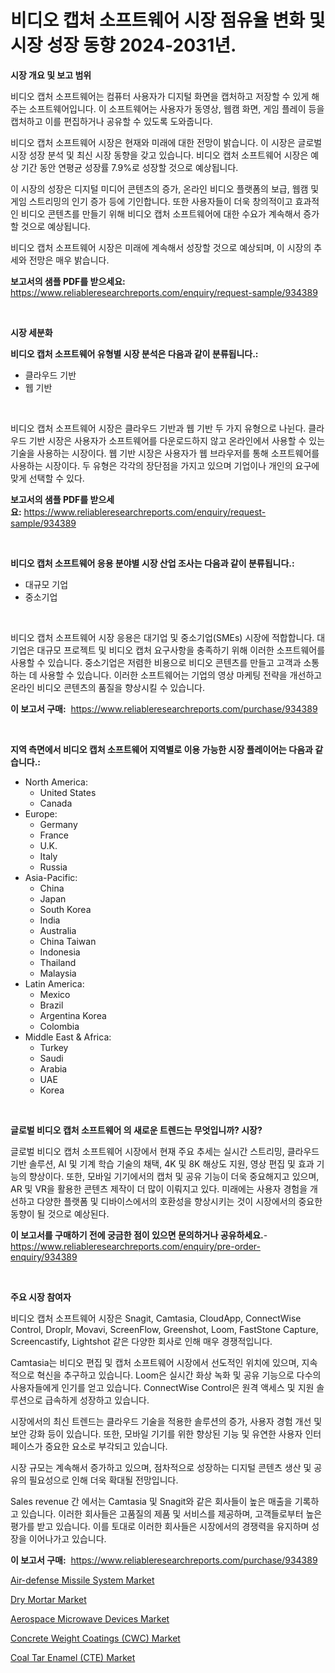 <p><h1>비디오 캡처 소프트웨어 시장 점유율 변화 및 시장 성장 동향 2024-2031년.</h1></p><p><strong>시장 개요 및 보고 범위</strong></p>
<p><p>비디오 캡처 소프트웨어는 컴퓨터 사용자가 디지털 화면을 캡처하고 저장할 수 있게 해주는 소프트웨어입니다. 이 소프트웨어는 사용자가 동영상, 웹캠 화면, 게임 플레이 등을 캡처하고 이를 편집하거나 공유할 수 있도록 도와줍니다.</p><p>비디오 캡처 소프트웨어 시장은 현재와 미래에 대한 전망이 밝습니다. 이 시장은 글로벌 시장 성장 분석 및 최신 시장 동향을 갖고 있습니다. 비디오 캡처 소프트웨어 시장은 예상 기간 동안 연평균 성장률 7.9%로 성장할 것으로 예상됩니다.</p><p>이 시장의 성장은 디지털 미디어 콘텐츠의 증가, 온라인 비디오 플랫폼의 보급, 웹캠 및 게임 스트리밍의 인기 증가 등에 기인합니다. 또한 사용자들이 더욱 창의적이고 효과적인 비디오 콘텐츠를 만들기 위해 비디오 캡처 소프트웨어에 대한 수요가 계속해서 증가할 것으로 예상됩니다.</p><p>비디오 캡처 소프트웨어 시장은 미래에 계속해서 성장할 것으로 예상되며, 이 시장의 추세와 전망은 매우 밝습니다.</p></p>
<p><strong>보고서의 샘플 PDF를 받으세요:</strong> <a href="https://www.reliableresearchreports.com/enquiry/request-sample/934389">https://www.reliableresearchreports.com/enquiry/request-sample/934389</a></p>
<p>&nbsp;</p>
<p><strong>시장 세분화</strong></p>
<p><strong>비디오 캡처 소프트웨어 유형별 시장 분석은 다음과 같이 분류됩니다.:</strong></p>
<p><ul><li>클라우드 기반</li><li>웹 기반</li></ul></p>
<p>&nbsp;</p>
<p><p>비디오 캡처 소프트웨어 시장은 클라우드 기반과 웹 기반 두 가지 유형으로 나뉜다. 클라우드 기반 시장은 사용자가 소프트웨어를 다운로드하지 않고 온라인에서 사용할 수 있는 기술을 사용하는 시장이다. 웹 기반 시장은 사용자가 웹 브라우저를 통해 소프트웨어를 사용하는 시장이다. 두 유형은 각각의 장단점을 가지고 있으며 기업이나 개인의 요구에 맞게 선택할 수 있다.</p></p>
<p><strong>보고서의 샘플 PDF를 받으세요:</strong>&nbsp;<a href="https://www.reliableresearchreports.com/enquiry/request-sample/934389">https://www.reliableresearchreports.com/enquiry/request-sample/934389</a></p>
<p>&nbsp;</p>
<p><strong> 비디오 캡처 소프트웨어 응용 분야별 시장 산업 조사는 다음과 같이 분류됩니다.:</strong></p>
<p><ul><li>대규모 기업</li><li>중소기업</li></ul></p>
<p>&nbsp;</p>
<p><p>비디오 캡처 소프트웨어 시장 응용은 대기업 및 중소기업(SMEs) 시장에 적합합니다. 대기업은 대규모 프로젝트 및 비디오 캡처 요구사항을 충족하기 위해 이러한 소프트웨어를 사용할 수 있습니다. 중소기업은 저렴한 비용으로 비디오 콘텐츠를 만들고 고객과 소통하는 데 사용할 수 있습니다. 이러한 소프트웨어는 기업의 영상 마케팅 전략을 개선하고 온라인 비디오 콘텐츠의 품질을 향상시킬 수 있습니다.</p></p>
<p><strong>이 보고서 구매:</strong>&nbsp; <a href="https://www.reliableresearchreports.com/purchase/934389">https://www.reliableresearchreports.com/purchase/934389</a></p>
<p>&nbsp;</p>
<p><strong>지역 측면에서 비디오 캡처 소프트웨어 지역별로 이용 가능한 시장 플레이어는 다음과 같습니다.:</strong></p>
<p><ul>
    <li>
        North America:
        <ul>
            <li>United States</li>
            <li>Canada</li>
        </ul>
    </li>
    <li>
        Europe:
        <ul>
            <li>Germany</li>
            <li>France</li>
            <li>U.K.</li>
            <li>Italy</li>
            <li>Russia</li>
        </ul>
    </li>
    <li>
        Asia-Pacific:
        <ul>
            <li>China</li>
            <li>Japan</li>
            <li>South Korea</li>
            <li>India</li>
            <li>Australia</li>
            <li>China Taiwan</li>
            <li>Indonesia</li>
            <li>Thailand</li>
            <li>Malaysia</li>
        </ul>
    </li>
    <li>
        Latin America:
        <ul>
            <li>Mexico</li>
            <li>Brazil</li>
            <li>Argentina Korea</li>
            <li>Colombia</li>
        </ul>
    </li>
    <li>
        Middle East & Africa:
        <ul>
            <li>Turkey</li>
            <li>Saudi</li>
            <li>Arabia</li>
            <li>UAE</li>
            <li>Korea</li>
        </ul>
    </li>
    </ul></p>
<p>&nbsp;</p>
<p><strong>글로벌 비디오 캡처 소프트웨어 의 새로운 트렌드는 무엇입니까? 시장?</strong></p>
<p><p>글로벌 비디오 캡처 소프트웨어 시장에서 현재 주요 추세는 실시간 스트리밍, 클라우드 기반 솔루션, AI 및 기계 학습 기술의 채택, 4K 및 8K 해상도 지원, 영상 편집 및 효과 기능의 향상이다. 또한, 모바일 기기에서의 캡처 및 공유 기능이 더욱 중요해지고 있으며, AR 및 VR을 활용한 콘텐츠 제작이 더 많이 이뤄지고 있다. 미래에는 사용자 경험을 개선하고 다양한 플랫폼 및 디바이스에서의 호환성을 향상시키는 것이 시장에서의 중요한 동향이 될 것으로 예상된다.</p></p>
<p><strong>이 보고서를 구매하기 전에 궁금한 점이 있으면 문의하거나 공유하세요.</strong>- <a href="https://www.reliableresearchreports.com/enquiry/pre-order-enquiry/934389">https://www.reliableresearchreports.com/enquiry/pre-order-enquiry/934389</a></p>
<p>&nbsp;</p>
<p><strong>주요 시장 참여자</strong></p>
<p><p>비디오 캡처 소프트웨어 시장은 Snagit, Camtasia, CloudApp, ConnectWise Control, Droplr, Movavi, ScreenFlow, Greenshot, Loom, FastStone Capture, Screencastify, Lightshot 같은 다양한 회사로 인해 매우 경쟁적입니다. </p><p>Camtasia는 비디오 편집 및 캡처 소프트웨어 시장에서 선도적인 위치에 있으며, 지속적으로 혁신을 추구하고 있습니다. Loom은 실시간 화상 녹화 및 공유 기능으로 다수의 사용자들에게 인기를 얻고 있습니다. ConnectWise Control은 원격 액세스 및 지원 솔루션으로 급속하게 성장하고 있습니다.</p><p>시장에서의 최신 트렌드는 클라우드 기술을 적용한 솔루션의 증가, 사용자 경험 개선 및 보안 강화 등이 있습니다. 또한, 모바일 기기를 위한 향상된 기능 및 유연한 사용자 인터페이스가 중요한 요소로 부각되고 있습니다.</p><p>시장 규모는 계속해서 증가하고 있으며, 점차적으로 성장하는 디지털 콘텐츠 생산 및 공유의 필요성으로 인해 더욱 확대될 전망입니다.</p><p>Sales revenue 간 에서는 Camtasia 및 Snagit와 같은 회사들이 높은 매출을 기록하고 있습니다. 이러한 회사들은 고품질의 제품 및 서비스를 제공하며, 고객들로부터 높은 평가를 받고 있습니다. 이를 토대로 이러한 회사들은 시장에서의 경쟁력을 유지하며 성장을 이어나가고 있습니다.</p></p>
<p><strong>이 보고서 구매:</strong>&nbsp;&nbsp;<a href="https://www.reliableresearchreports.com/purchase/934389">https://www.reliableresearchreports.com/purchase/934389</a></p>
<p><p><a href="https://github.com/angelajermaine/Market-Research-Report-List-2/blob/main/air-defense-missile-system-market.md">Air-defense Missile System Market</a></p><p><a href="https://view.publitas.com/reportprime-1/dry-mortar-market-size-2024-2031-global-industrial-analysis-key-geographical-regions-market-share-top-key-players-product-types-and-forecast-research-report/">Dry Mortar Market</a></p><p><a href="https://github.com/beatblasta/Market-Research-Report-List-2/blob/main/aerospace-microwave-devices-market.md">Aerospace Microwave Devices Market</a></p><p><a href="https://valiant-lunge-8fe.notion.site/Concrete-Weight-Coatings-CWC-Market-Research-Report-The-Key-To-Successful-Business-Strategy-Forec-ca11bf21030345d8b14b81a5214d1bf4">Concrete Weight Coatings (CWC) Market</a></p><p><a href="https://picayune-night-cbd.notion.site/Coal-Tar-Enamel-CTE-Market-Analysis-and-Market-Size-Global-Industry-Overview-Market-Segmentation-ef4ee54ae278498194b5ac15060bdae5">Coal Tar Enamel (CTE) Market</a></p></p>
